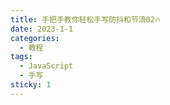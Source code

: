 ```yaml
---
title: 手把手教你轻松手写防抖和节流02🔥
date: 2023-1-1
categories:
  - 教程
tags:
  - JavaScript
  - 手写
sticky: 1
---
```

